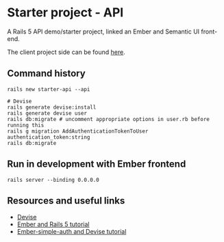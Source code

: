 # Starter project - API
A Rails 5 API demo/starter project, linked an Ember and Semantic UI front-end.
 
The client project side can be found [here](https://github.com/etiennebaque/starter-client).

## Command history
```
rails new starter-api --api
  
# Devise
rails generate devise:install
rails generate devise user
rails db:migrate # uncomment appropriate options in user.rb before running this
rails g migration AddAuthenticationTokenToUser authentication_token:string
rails db:migrate
```

## Run in development with Ember frontend
```
rails server --binding 0.0.0.0
```

## Resources and useful links

* [Devise](https://github.com/plataformatec/devise)
* [Ember and Rails 5 tutorial](https://emberigniter.com/modern-bridge-ember-and-rails-5-with-json-api/)
* [Ember-simple-auth and Devise
  tutorial](https://romulomachado.github.io/2015/09/28/using-ember-simple-auth-with-devise.html)
